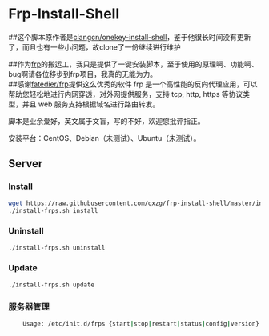 Frp-Install-Shell
===========
##这个脚本原作者是[clangcn/onekey-install-shell](https://github.com/clangcn/onekey-install-shell)，鉴于他很长时间没有更新了，而且也有一些小问题，故clone了一份继续进行维护

##作为[frp](https://github.com/fatedier/frp)的搬运工，我只是提供了一键安装脚本，至于使用的原理啊、功能啊、bug啊请各位移步到frp项目，我真的无能为力。  
##感谢[fatedier/frp](https://github.com/fatedier/frp)提供这么优秀的软件
frp 是一个高性能的反向代理应用，可以帮助您轻松地进行内网穿透，对外网提供服务，支持 tcp, http, https 等协议类型，并且 web 服务支持根据域名进行路由转发。

脚本是业余爱好，英文属于文盲，写的不好，欢迎您批评指正。

安装平台：CentOS、Debian（未测试）、Ubuntu（未测试）。


Server
------

### Install

```Bash
wget https://raw.githubusercontent.com/qxzg/frp-install-shell/master/install-frps.sh -O ./install-frps.sh;chmod +x install-frps.sh
./install-frps.sh install
```

### Uninstall
```Bash
./install-frps.sh uninstall
```
### Update
```Bash
./install-frps.sh update
```
### 服务器管理
```Bash
    Usage: /etc/init.d/frps {start|stop|restart|status|config|version}
```
